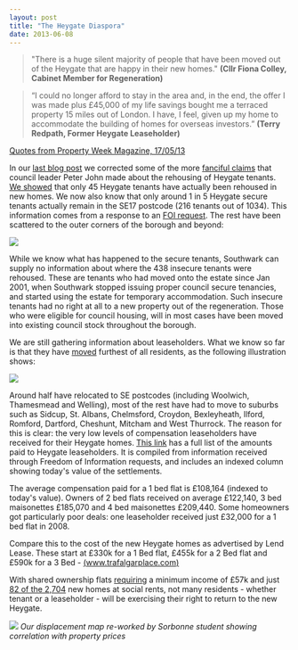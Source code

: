 ```yaml
---
layout: post
title: "The Heygate Diaspora"
date: 2013-06-08
---
```

>"There is a huge silent majority of people that have been moved out of the Heygate that are happy in their new homes." __(Cllr Fiona Colley, Cabinet Member for Regeneration)__

>“I could no longer afford to stay in the area and, in the end, the offer I was made plus £45,000 of my life savings bought me a terraced property 15 miles out of London. I have, I feel, given up my home to accommodate the building of homes for overseas investors.” __(Terry Redpath, Former Heygate Leaseholder)__

[Quotes from Property Week Magazine, 17/05/13](http://heygate.github.io/img/examples/PROPWK170513.pdf)

In our [last blog post](/2013-05-26-peters-denial/) we corrected some of the more [fanciful claims](http://www.youtube.com/embed/87Yg_SJoPjw) that council leader Peter John made about the rehousing of Heygate tenants.
[We showed](/2013-05-26-peters-denial/) that only 45 Heygate tenants have actually been rehoused in new homes. We now also know that only around 1 in 5 Heygate secure tenants actually remain in the SE17 postcode (216 tenants out of 1034). This information comes from a response to an [FOI request](https://www.whatdotheyknow.com/request/analysis_of_displaced_heygate_re#incoming-394155). The rest have been scattered to the outer corners of the borough and beyond:

![](http://heygate.github.io/img/DisplacedTenants.png)

While we know what has happened to the secure tenants, Southwark can supply no information about where the 438 insecure tenants were rehoused. These are tenants who had moved onto the estate since Jan 2001, when Southwark stopped issuing proper council secure tenancies, and started using the estate for temporary accommodation. Such insecure tenants had no right at all to a new property out of the regeneration. Those who were eligible for council housing, will in most cases have been moved into existing council stock throughout the borough.

We are still gathering information about leaseholders. What we know so far is that they have [moved](https://maps.google.co.uk/maps/ms?msid=206540700955382422085.0004ddeb74e646a7276ee&msa=0&ll=51.541211,0.223846&spn=0.699521,1.234589) furthest of all residents, as the following illustration shows:  

![](http://crappistmartin.github.io/images/LeaseholderDisplacement3.png)

Around half have relocated to SE postcodes (including Woolwich, Thamesmead and Welling), most of the rest have had to move to suburbs such as Sidcup, St. Albans, Chelmsford, Croydon, Bexleyheath, Ilford, Romford, Dartford, Cheshunt, Mitcham and West Thurrock. The reason for this is clear: the very low levels of compensation leaseholders have received for their Heygate homes. [This link](http://crappistmartin.github.io/images/LBSHeygateacquisitionsOct2012.xls) has a full list of the amounts paid to Heygate leaseholders. It is compiled from information received through Freedom of Information requests, and includes an indexed column showing today's value of the settlements.

The average compensation paid for a 1 bed flat is £108,164 (indexed to today's value). Owners of 2 bed flats received on average £122,140, 3 bed maisonettes £185,070 and 4 bed maisonettes £209,440. Some homeowners got particularly poor deals: one leaseholder received just £32,000 for a 1 bed flat in 2008. 

Compare this to the cost of the new Heygate homes as advertised by Lend Lease.
These start at £330k for a 1 Bed flat, £455k for a 2 Bed flat and £590k for a 3 Bed - [(www.trafalgarplace.com)](http://www.trafalgarplace.com)


With shared ownership flats [requiring](http://crappistmartin.github.io/images/landqpricelisttp.pdf) a minimum income of £57k and just [82 of the 2,704](/affordable-housing/) new homes at social rents, not many residents - whether tenant or a leaseholder - will be exercising their right to return to the new Heygate.

![](http://heygatewashome.org/img/HeygateEstateLeaseholderDisplacement.png)
*Our displacement map re-worked by Sorbonne student showing correlation with property prices*



